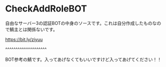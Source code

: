 # CheckAddRoleBOT
自由なサーバー3の認証BOTの中身のソースです。これは自分作成したものなので鯖主とは関係ないです。

https://bit.ly/ziyuu

^^^^^^^^^^^^^^^^^^^^

BOT参考の鯖です。入ってあげなくてもいいですけど入ってあげてください！！
